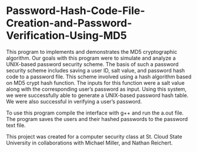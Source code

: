 # Password-Hash-Code-File-Creation-and-Password-Verification-Using-MD5

This program to implements and demonstrates the MD5 cryptographic algorithm. Our goals with this program were to simulate and analyze a UNIX-based password security scheme. The basis of such a password security scheme includes saving a user ID, salt value, and password hash code to a password file. This scheme involved using a hash algorithm based on MD5 crypt hash function. The inputs for this function were a salt value along with the corresponding user’s password as input. Using this system, we were successfully able to generate a UNIX-based password hash table. We were also successful in verifying a user’s password.

To use this program compile the interface with g++ and run the a.out file. The program saves the users and their hashed passwords to the password text file.

This project was created for a computer security class at St. Cloud State University in collaborations with Michael Miller, and Nathan Reichert.
